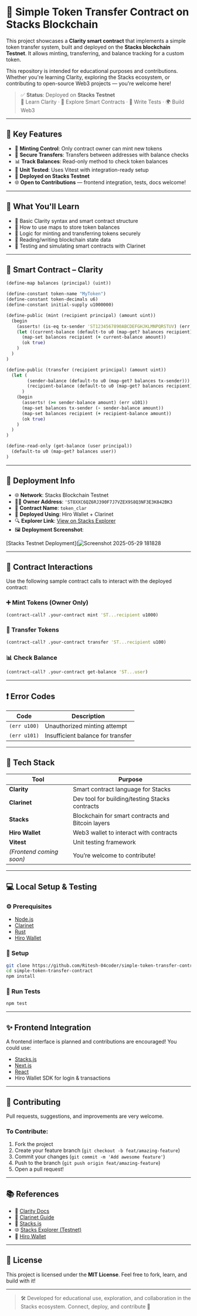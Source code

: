 
# 🔐 Simple Token Transfer Contract on Stacks Blockchain

This project showcases a **Clarity smart contract** that implements a simple token transfer system, built and deployed on the **Stacks blockchain Testnet**. It allows minting, transferring, and balance tracking for a custom token.

This repository is intended for educational purposes and contributions. Whether you're learning Clarity, exploring the Stacks ecosystem, or contributing to open-source Web3 projects — you're welcome here!

> ✅ **Status**: Deployed on **Stacks Testnet**  
> 🧠 Learn Clarity · 🔗 Explore Smart Contracts · 🧪 Write Tests · 🌍 Build Web3

---

## 📌 Key Features

- 🔐 **Minting Control**: Only contract owner can mint new tokens
- 💸 **Secure Transfers**: Transfers between addresses with balance checks
- 📊 **Track Balances**: Read-only method to check token balances
- 🧪 **Unit Tested**: Uses Vitest with integration-ready setup
- 🔗 **Deployed on Stacks Testnet**
- 🌐 **Open to Contributions** — frontend integration, tests, docs welcome!

---

## 🧠 What You'll Learn

- 📘 Basic Clarity syntax and smart contract structure
- 📍 How to use maps to store token balances
- 🧾 Logic for minting and transferring tokens securely
- 📡 Reading/writing blockchain state data
- 🧪 Testing and simulating smart contracts with Clarinet

---

## 🧱 Smart Contract – Clarity

```clojure
(define-map balances (principal) (uint))

(define-constant token-name "MyToken")
(define-constant token-decimals u6)
(define-constant initial-supply u1000000)

(define-public (mint (recipient principal) (amount uint))
  (begin
    (asserts! (is-eq tx-sender 'ST1234567890ABCDEFGHJKLMNPQRSTUV) (err u100)) ; only owner can mint
    (let ((current-balance (default-to u0 (map-get? balances recipient))))
      (map-set balances recipient (+ current-balance amount))
      (ok true)
    )
  )
)

(define-public (transfer (recipient principal) (amount uint))
  (let (
        (sender-balance (default-to u0 (map-get? balances tx-sender)))
        (recipient-balance (default-to u0 (map-get? balances recipient)))
      )
    (begin
      (asserts! (>= sender-balance amount) (err u101))
      (map-set balances tx-sender (- sender-balance amount))
      (map-set balances recipient (+ recipient-balance amount))
      (ok true)
    )
  )
)

(define-read-only (get-balance (user principal))
  (default-to u0 (map-get? balances user))
)
```

---

## 🔗 Deployment Info

- 🌐 **Network**: Stacks Blockchain Testnet
- 🧑‍💼 **Owner Address**: `'ST8XXC6QZ6RJ390F7J7VZEX9S8Q3NF3E3K842BK3`
- 🧾 **Contract Name**: `token_clar`
- 🧠 **Deployed Using**: Hiro Wallet + Clarinet
- 🔍 **Explorer Link**: [View on Stacks Explorer](https://explorer.stacks.co/?chain=testnet)
- 🖼️ **Deployment Screenshot**:

[Stacks Testnet Deployment](![Screenshot 2025-05-29 181828](https://github.com/user-attachments/assets/b4c9e709-3a12-465d-ac5a-12410c4d83da)




---

## 🧪 Contract Interactions

Use the following sample contract calls to interact with the deployed contract:

### ➕ Mint Tokens (Owner Only)
```clojure
(contract-call? .your-contract mint 'ST...recipient u1000)
```

### 🔁 Transfer Tokens
```clojure
(contract-call? .your-contract transfer 'ST...recipient u100)
```

### 📊 Check Balance
```clojure
(contract-call? .your-contract get-balance 'ST...user)
```

---

## ❗ Error Codes

| Code       | Description                         |
|------------|-------------------------------------|
| `(err u100)` | Unauthorized minting attempt        |
| `(err u101)` | Insufficient balance for transfer   |

---

## 🧰 Tech Stack

| Tool          | Purpose                                      |
|---------------|----------------------------------------------|
| **Clarity**   | Smart contract language for Stacks           |
| **Clarinet**  | Dev tool for building/testing Stacks contracts |
| **Stacks**    | Blockchain for smart contracts and Bitcoin layers |
| **Hiro Wallet** | Web3 wallet to interact with contracts       |
| **Vitest**    | Unit testing framework                        |
| *(Frontend coming soon)* | You’re welcome to contribute!     |

---

## 💻 Local Setup & Testing

### ⚙️ Prerequisites

- [Node.js](https://nodejs.org/)
- [Clarinet](https://docs.hiro.so/clarinet/installation)
- [Rust](https://www.rust-lang.org/)
- [Hiro Wallet](https://www.hiro.so/wallet)

### 🔧 Setup

```bash
git clone https://github.com/Ritesh-04coder/simple-token-transfer-contract.git
cd simple-token-transfer-contract
npm install
```

### 🧪 Run Tests

```bash
npm test
```

---

## ✨ Frontend Integration

A frontend interface is planned and contributions are encouraged! You could use:

- [Stacks.js](https://github.com/hirosystems/stacks.js)
- [Next.js](https://nextjs.org/)
- [React](https://reactjs.org/)
- Hiro Wallet SDK for login & transactions

---

## 🙌 Contributing

Pull requests, suggestions, and improvements are very welcome.

### To Contribute:

1. Fork the project
2. Create your feature branch (`git checkout -b feat/amazing-feature`)
3. Commit your changes (`git commit -m 'Add awesome feature'`)
4. Push to the branch (`git push origin feat/amazing-feature`)
5. Open a pull request!

---

## 📚 References

- 📘 [Clarity Docs](https://docs.stacks.co/docs/write-smart-contracts/clarity-language/)
- 📘 [Clarinet Guide](https://docs.hiro.so/clarinet/introduction)
- 🔐 [Stacks.js](https://github.com/hirosystems/stacks.js)
- 🌐 [Stacks Explorer (Testnet)](https://explorer.stacks.co/?chain=testnet)
- 💼 [Hiro Wallet](https://www.hiro.so/wallet)

---

## 📄 License

This project is licensed under the **MIT License**. Feel free to fork, learn, and build with it!

---

> 🛠 Developed for educational use, exploration, and collaboration in the Stacks ecosystem. Connect, deploy, and contribute 🚀
